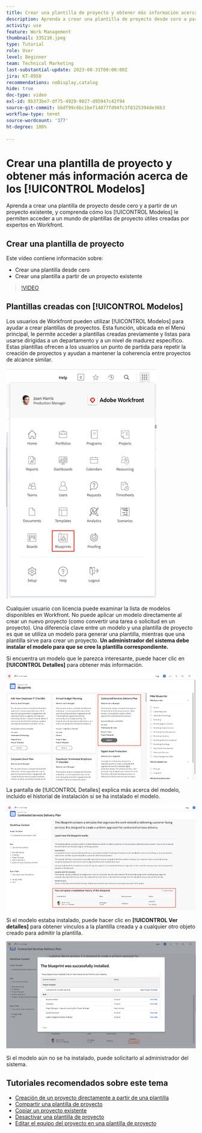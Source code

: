 ```yaml
---
title: Crear una plantilla de proyecto y obtener más información acerca de los [!UICONTROL Modelos]
description: Aprenda a crear una plantilla de proyecto desde cero a partir de un proyecto existente, y comprenda cómo los [!UICONTROL Modelos] le permiten acceder a un mundo de plantillas de proyecto útiles creadas por expertos en Workfront.
activity: use
feature: Work Management
thumbnail: 335210.jpeg
type: Tutorial
role: User
level: Beginner
team: Technical Marketing
last-substantial-update: 2023-08-31T00:00:00Z
jira: KT-8950
recommendations: noDisplay,catalog
hide: true
doc-type: video
exl-id: 8b373be7-df75-4929-9027-d95947c42f94
source-git-commit: bbdf99c6bc1be714077fd94fc3f8325394de36b3
workflow-type: tm+mt
source-wordcount: '377'
ht-degree: 100%

---
```


# Crear una plantilla de proyecto y obtener más información acerca de los [!UICONTROL Modelos]

Aprenda a crear una plantilla de proyecto desde cero y a partir de un proyecto existente, y comprenda cómo los [!UICONTROL Modelos] le permiten acceder a un mundo de plantillas de proyecto útiles creadas por expertos en Workfront.

## Crear una plantilla de proyecto

Este vídeo contiene información sobre:

* Crear una plantilla desde cero
* Crear una plantilla a partir de un proyecto existente

>[!VIDEO](https://video.tv.adobe.com/v/3415443/?quality=12&learn=on&enablevpops=1&captions=spa)

## Plantillas creadas con [!UICONTROL Modelos]

Los usuarios de Workfront pueden utilizar [!UICONTROL Modelos] para ayudar a crear plantillas de proyectos. Esta función, ubicada en el Menú principal, le permite acceder a plantillas creadas previamente y listas para usarse dirigidas a un departamento y a un nivel de madurez específico. Estas plantillas ofrecen a los usuarios un punto de partida para repetir la creación de proyectos y ayudan a mantener la coherencia entre proyectos de alcance similar.

![Modelos en el Menú principal](assets/pt-blueprints-01.png)

Cualquier usuario con licencia puede examinar la lista de modelos disponibles en Workfront. No puede aplicar un modelo directamente al crear un nuevo proyecto (como convertir una tarea o solicitud en un proyecto). Una diferencia clave entre un modelo y una plantilla de proyecto es que se utiliza un modelo para generar una plantilla, mientras que una plantilla sirve para crear un proyecto. **Un administrador del sistema debe instalar el modelo para que se cree la plantilla correspondiente.**

Si encuentra un modelo que le parezca interesante, puede hacer clic en **[!UICONTROL Detalles]** para obtener más información.

![Lista de modelos](assets/pt-blueprints-02.png)

La pantalla de [!UICONTROL Detalles] explica más acerca del modelo, incluido el historial de instalación si se ha instalado el modelo.

![Detalles acerca del uso de un modelo](assets/pt-blueprints-03.png)

Si el modelo estaba instalado, puede hacer clic en **[!UICONTROL Ver detalles]** para obtener vínculos a la plantilla creada y a cualquier otro objeto creado para admitir la plantilla.

![Detalles acerca de la instalación de un modelo](assets/pt-blueprints-04.png)

Si el modelo aún no se ha instalado, puede solicitarlo al administrador del sistema.

## Tutoriales recomendados sobre este tema

* [Creación de un proyecto directamente a partir de una plantilla](/help/manage-work/create-and-manage-project-templates/create-a-project-directly-from-a-template.md)
* [Compartir una plantilla de proyecto](/help/manage-work/create-and-manage-project-templates/share-a-project-template.md)
* [Copiar un proyecto existente](/help/manage-work/manage-projects/copy-an-existing-project.md)
* [Desactivar una plantilla de proyecto](/help/manage-work/create-and-manage-project-templates/deactivate-a-project-template.md)
* [Editar el equipo del proyecto en una plantilla de proyecto](/help/manage-work/create-and-manage-project-templates/edit-the-project-team-in-a-project-template.md)
